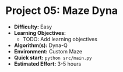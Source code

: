 # Project 05: Maze Dyna

*   **Difficulty:** Easy
*   **Learning Objectives:**
    *   TODO: Add learning objectives
*   **Algorithm(s):** Dyna-Q
*   **Environment:** Custom Maze
*   **Quick start:** `python src/main.py`
*   **Estimated Effort:** 3-5 hours
